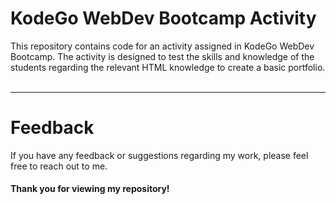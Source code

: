<h1>KodeGo WebDev Bootcamp Activity</h1>

This repository contains code for an activity assigned in KodeGo WebDev Bootcamp. The activity is designed to test the skills and knowledge of the students regarding
the relevant HTML knowledge to create a basic portfolio.
<br><br>
<hr>

<h1>Feedback</h1>

If you have any feedback or suggestions regarding my work, please feel free to reach out to me.
<br>


<h4>Thank you for viewing my repository!</h4>
